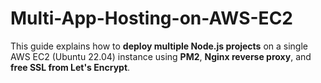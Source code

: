# Multi-App-Hosting-on-AWS-EC2
 This guide explains how to **deploy multiple Node.js projects** on a single AWS EC2 (Ubuntu 22.04) instance using **PM2**, **Nginx reverse proxy**, and **free SSL from Let's Encrypt**.
